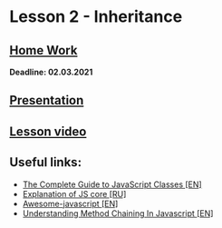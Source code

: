 # Lesson 2 - Inheritance

## [Home Work](../../tasks/inheritance.md)  
  
**Deadline: 02.03.2021**  

## [Presentation](https://slides.com/aleh_lipski/deck-8adf3a)
  
## [Lesson video](https://drive.google.com/file/d/1r_ve4MfLcjQPfNU-UsrtD4s3yA9WABAL/view?usp=sharing) 

## Useful links:
* [The Complete Guide to JavaScript Classes [EN]](https://dmitripavlutin.com/javascript-classes-complete-guide/)
* [Explanation of JS core [RU]](http://dmitrysoshnikov.com/ecmascript/ru-javascript-the-core/)
* [Awesome-javascript [EN]](https://github.com/sorrycc/awesome-javascript)
* [Understanding Method Chaining In Javascript [EN]](https://medium.com/backticks-tildes/understanding-method-chaining-in-javascript-647a9004bd4f)

